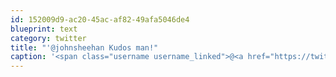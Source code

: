 ```yaml
---
id: 152009d9-ac20-45ac-af82-49afa5046de4
blueprint: text
category: twitter
title: "'@johnsheehan Kudos man!"
caption: '<span class="username username_linked">@<a href="https://twitter.com/johnsheehan" title="John Sheehan Was Here">johnsheehan</a></span> Kudos man!'
---
```

